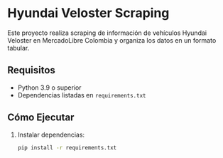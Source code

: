 # Hyundai Veloster Scraping

Este proyecto realiza scraping de información de vehículos Hyundai Veloster en MercadoLibre Colombia y organiza los datos en un formato tabular.

## Requisitos

- Python 3.9 o superior
- Dependencias listadas en `requirements.txt`

## Cómo Ejecutar

1. Instalar dependencias:
   ```bash
   pip install -r requirements.txt
   ```
